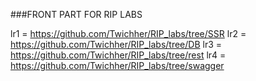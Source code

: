 ###FRONT PART FOR RIP LABS

lr1 = https://github.com/Twichher/RIP_labs/tree/SSR
lr2 = https://github.com/Twichher/RIP_labs/tree/DB
lr3 = https://github.com/Twichher/RIP_labs/tree/rest
lr4 = https://github.com/Twichher/RIP_labs/tree/swagger
